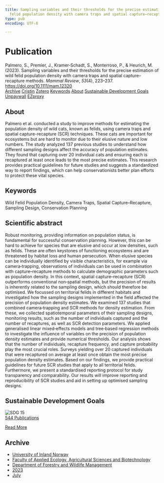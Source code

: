 ```yaml
---
title: Sampling variables and their thresholds for the precise estimation of wild
  felid population density with camera traps and spatial capture–recapture methods
type: pub
encoding: UTF-8

---
```

<h1>Publication</h1>
<article id="csl-bib-container-WNQI385M" class="csl-bib-container">
  <div class="csl-bib-body"> <div class="csl-entry">Palmero, S., Premier, J., Kramer‐Schadt, S., Monterroso, P., &#38; Heurich, M. (2023). Sampling variables and their thresholds for the precise estimation of wild felid population density with camera traps and spatial capture–recapture methods. <i>Mammal Review</i>, <i>53</i>(4), 223–237. <a href="https://doi.org/10.1111/mam.12320">https://doi.org/10.1111/mam.12320</a></div> </div>
  <div class="csl-bib-buttons">
    <a href="#taxonomy-article-WNQI385M" alt="archive" class="csl-bib-button">Archive</a>
    <a href="https://app.cristin.no/results/show.jsf?id=2161657" alt="Cristin" class="csl-bib-button">Cristin</a>
    <a href="http://zotero.org/groups/5881554/items/WNQI385M" alt="Zotero" class="csl-bib-button">Zotero</a>
    <a href="#keywords-article-WNQI385M" alt="keywords" class="csl-bib-button">Keywords</a>
    <a href="#about-article-WNQI385M" alt="about_pub" class="csl-bib-button">About</a>
    <a href="#sdg-article-WNQI385M" alt="sdg" class="csl-bib-button">Sustainable Development Goals</a>
    <a href="https://onlinelibrary.wiley.com/doi/pdfdirect/10.1111/mam.12320" alt="Unpaywall" class="csl-bib-button">Unpaywall</a>
    <a href="https://onlinelibrary.wiley.com/doi/pdfdirect/10.1111/mam.12320" alt="EZproxy" class="csl-bib-button">EZproxy</a>
  </div>
  <div id="csl-bib-meta-container-WNQI385M"></div>
</article>
<div id="csl-bib-meta-WNQI385M" class="csl-bib-meta">
  <article id="about-article-WNQI385M" class="about_pub-article">
    <h1>About</h1>
    Palmero et al. conducted a study to improve methods for estimating the population density of wild cats, known as felids, using camera traps and spatial capture-recapture (SCR) techniques. These cats are important for ecosystems but are hard to monitor due to their elusive nature and low numbers. The study analyzed 137 previous studies to understand how different sampling designs affect the accuracy of population estimates. They found that capturing over 20 individual cats and ensuring each is recaptured at least once leads to the most precise estimates. This research provides practical guidelines for future studies and suggests a standardized way to report findings, which can help conservationists better plan efforts to protect these vital species.
  </article>
  <article id="keywords-article-WNQI385M" class="keywords-article">
    <h1>Keywords</h1>
    Wild Felid Population Density, Camera Traps, Spatial Capture–Recapture, Sampling Design, Conservation Planning
  </article>
  <article id="abstract-article-WNQI385M" class="abstract-article">
    <h1>Scientific abstract</h1>
    Robust monitoring, providing information on population status, is fundamental for successful conservation planning. However, this can be hard to achieve for species that are elusive and occur at low densities, such as felids. These are often keystones of functioning ecosystems and are threatened by habitat loss and human persecution. When elusive species can be individually identified by visible characteristics, for example via camera‐trapping, observations of individuals can be used in combination with capture–recapture methods to calculate demographic parameters such as population density. In this context, spatial capture–recapture (SCR) outperforms conventional non‐spatial methods, but the precision of results is inherently related to the sampling design, which should therefore be optimised. We focussed on territorial felids in different habitats and investigated how the sampling designs implemented in the field affected the precision of population density estimates. We examined 137 studies that combined camera‐trapping and SCR methods for density estimation. From these, we collected spatiotemporal parameters of their sampling designs, monitoring results, such as the number of individuals captured and the number of recaptures, as well as SCR detection parameters. We applied generalised linear mixed‐effects models and tree‐based regression methods to investigate the influence of variables on the precision of population density estimates and provide numerical thresholds. Our analysis shows that the number of individuals, recapture frequency, and capture probability play the most crucial roles. Surveys yielding over 20 captured individuals that were recaptured on average at least once obtain the most precise population density estimates. Based on our findings, we provide practical guidelines for future SCR studies that apply to all territorial felids. Furthermore, we present a standardised reporting protocol for study transparency and comparability. Our results will improve reporting and reproducibility of SCR studies and aid in setting up optimised sampling designs.
  </article>
  <article id="sdg-article-WNQI385M" class="sdg-article">
    <h1>Sustainable Development Goals</h1>
    <div class="sdg-container"><div id="sdg15" class="sdg">
        <img src="{{< params subfolder >}}images/sdg/sdg15_en.png" class="image" alt="SDG 15">
        <div class="sdg-overlay">
          <a href="{{< params subfolder >}}en/archive/?sdg=15#archive" class="sdg-publication-count"><span>544</span> Publications</a>
          <p><a href="https://sdgs.un.org/goals/goal15" class="sdg-read-more">Read More</a></p>
        </div>
      </div></div>
  </article>
  <article id="taxonomy-article-WNQI385M" class="taxonomy-article">
    <h1>Archive</h1>
    <ul>
      <li><a href="{{< params subfolder >}}en/archive/?key=3DCRN523">University of Inland Norway</a></li>
      <li><a href="{{< params subfolder >}}en/archive/?key=T77LXH6D">Faculty of Applied Ecology, Agricultural Sciences and Biotechnology</a></li>
      <li><a href="{{< params subfolder >}}en/archive/?key=7TRARPE3">Department of Forestry and Wildlife Management</a></li>
      <li><a href="{{< params subfolder >}}en/archive/?key=WXLLSUEU">2023</a></li>
      <li><a href="{{< params subfolder >}}en/archive/?key=DWRIT4TV">July</a></li>
    </ul>
  </article>
</div>
